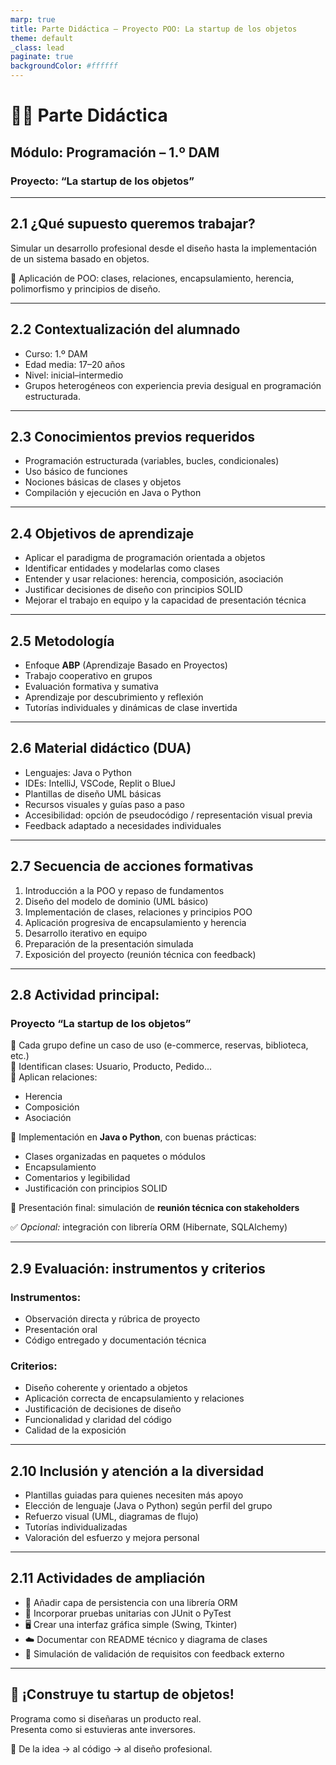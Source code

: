 ```yaml
---
marp: true
title: Parte Didáctica – Proyecto POO: La startup de los objetos
theme: default
_class: lead
paginate: true
backgroundColor: #ffffff
---
```


# 👨‍💻 Parte Didáctica  
## Módulo: Programación – 1.º DAM  
### Proyecto: “La startup de los objetos”

---

## 2.1 ¿Qué supuesto queremos trabajar?

Simular un desarrollo profesional desde el diseño hasta la implementación de un sistema basado en objetos.

🎯 Aplicación de POO: clases, relaciones, encapsulamiento, herencia, polimorfismo y principios de diseño.

---

## 2.2 Contextualización del alumnado

- Curso: 1.º DAM  
- Edad media: 17–20 años  
- Nivel: inicial–intermedio  
- Grupos heterogéneos con experiencia previa desigual en programación estructurada.

---

## 2.3 Conocimientos previos requeridos

- Programación estructurada (variables, bucles, condicionales)  
- Uso básico de funciones  
- Nociones básicas de clases y objetos  
- Compilación y ejecución en Java o Python

---

## 2.4 Objetivos de aprendizaje

- Aplicar el paradigma de programación orientada a objetos  
- Identificar entidades y modelarlas como clases  
- Entender y usar relaciones: herencia, composición, asociación  
- Justificar decisiones de diseño con principios SOLID  
- Mejorar el trabajo en equipo y la capacidad de presentación técnica

---

## 2.5 Metodología

- Enfoque **ABP** (Aprendizaje Basado en Proyectos)  
- Trabajo cooperativo en grupos  
- Evaluación formativa y sumativa  
- Aprendizaje por descubrimiento y reflexión  
- Tutorías individuales y dinámicas de clase invertida

---

## 2.6 Material didáctico (DUA)

- Lenguajes: Java o Python  
- IDEs: IntelliJ, VSCode, Replit o BlueJ  
- Plantillas de diseño UML básicas  
- Recursos visuales y guías paso a paso  
- Accesibilidad: opción de pseudocódigo / representación visual previa  
- Feedback adaptado a necesidades individuales

---

## 2.7 Secuencia de acciones formativas

1. Introducción a la POO y repaso de fundamentos  
2. Diseño del modelo de dominio (UML básico)  
3. Implementación de clases, relaciones y principios POO  
4. Aplicación progresiva de encapsulamiento y herencia  
5. Desarrollo iterativo en equipo  
6. Preparación de la presentación simulada  
7. Exposición del proyecto (reunión técnica con feedback)

---

## 2.8 Actividad principal:  
### Proyecto “La startup de los objetos”

🔷 Cada grupo define un caso de uso (e-commerce, reservas, biblioteca, etc.)  
🔷 Identifican clases: Usuario, Producto, Pedido...  
🔷 Aplican relaciones:  
- Herencia  
- Composición  
- Asociación

🔷 Implementación en **Java o Python**, con buenas prácticas:
- Clases organizadas en paquetes o módulos  
- Encapsulamiento  
- Comentarios y legibilidad  
- Justificación con principios SOLID

🔷 Presentación final: simulación de **reunión técnica con stakeholders**

✅ *Opcional:* integración con librería ORM (Hibernate, SQLAlchemy)

---

## 2.9 Evaluación: instrumentos y criterios

### Instrumentos:

- Observación directa y rúbrica de proyecto  
- Presentación oral  
- Código entregado y documentación técnica

### Criterios:

- Diseño coherente y orientado a objetos  
- Aplicación correcta de encapsulamiento y relaciones  
- Justificación de decisiones de diseño  
- Funcionalidad y claridad del código  
- Calidad de la exposición

---

## 2.10 Inclusión y atención a la diversidad

- Plantillas guiadas para quienes necesiten más apoyo  
- Elección de lenguaje (Java o Python) según perfil del grupo  
- Refuerzo visual (UML, diagramas de flujo)  
- Tutorías individualizadas  
- Valoración del esfuerzo y mejora personal

---

## 2.11 Actividades de ampliación

- 🔄 Añadir capa de persistencia con una librería ORM  
- 🧪 Incorporar pruebas unitarias con JUnit o PyTest  
- 🖥️ Crear una interfaz gráfica simple (Swing, Tkinter)  
- ☁️ Documentar con README técnico y diagrama de clases  
- 🧠 Simulación de validación de requisitos con feedback externo

---

## 🚀 ¡Construye tu startup de objetos!

Programa como si diseñaras un producto real.  
Presenta como si estuvieras ante inversores.

🧱 De la idea → al código → al diseño profesional.
